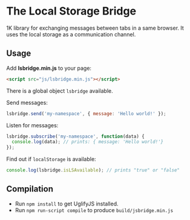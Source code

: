 # The Local Storage Bridge

1K library for exchanging messages between tabs in a same browser. It uses the local storage as a communication channel.

## Usage

Add **lsbridge.min.js** to your page:

```html
<script src="js/lsbridge.min.js"></script>
```

There is a global object `lsbridge` available.

Send messages:

```js
lsbridge.send('my-namespace', { message: 'Hello world!' });
```

Listen for messages:

```js
lsbridge.subscribe('my-namespace', function(data) {
  console.log(data); // prints: { message: 'Hello world!'}
});
```

Find out if `localStorage` is available:

```js
console.log(lsbridge.isLSAvailable); // prints "true" or "false"
```

## Compilation

* Run `npm install` to get UglifyJS installed.
* Run `npm run-script compile` to produce `build/jsbridge.min.js`